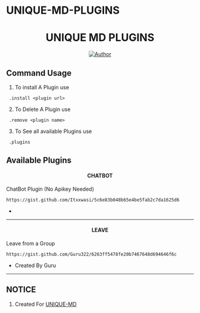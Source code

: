 # UNIQUE-MD-PLUGINS
<h1 align="center"> UNIQUE MD PLUGINS </h1>

<p align="center">
<a href="https://youtube.com/@wasitech1"><img title="Author" src="https://img.shields.io/badge/SUBSCRIBE-red?style=for-the-badge&logo=YouTube"></a>
<p/>

 ##  Command Usage

 1. To install A Plugin use 
 ```SH
  .install <plugin url>
 ```
2. To Delete A Plugin use
 ```SH
  .remove <plugin name>
 ```
3. To See all available Plugins use
 ```SH
  .plugins
 ```



## Available Plugins

<h4 align="center"> CHATBOT </h1>

ChatBot Plugin (No Apikey Needed)
```
https://gist.github.com/Itxxwasi/5c6e83b048b65e4be5fab2c7da1625d6
```
-
---

<h4 align="center"> LEAVE </h1>

Leave from a Group
```
https://gist.github.com/Guru322/6263ff5478fe20b7467648d694646f6c
```
- Created By Guru
---


## NOTICE

1. Created For [UNIQUE-MD](https://github.com/Itxxwasi/UNIQUE-MD)


